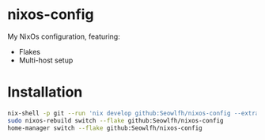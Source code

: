 # nixos-config

My NixOs configuration, featuring:
  - Flakes
  - Multi-host setup

# Installation

```bash
nix-shell -p git --run 'nix develop github:Seowlfh/nixos-config --extra-experimental-features "nix-command flakes"'
sudo nixos-rebuild switch --flake github:Seowlfh/nixos-config
home-manager switch --flake github:Seowlfh/nixos-config
```
